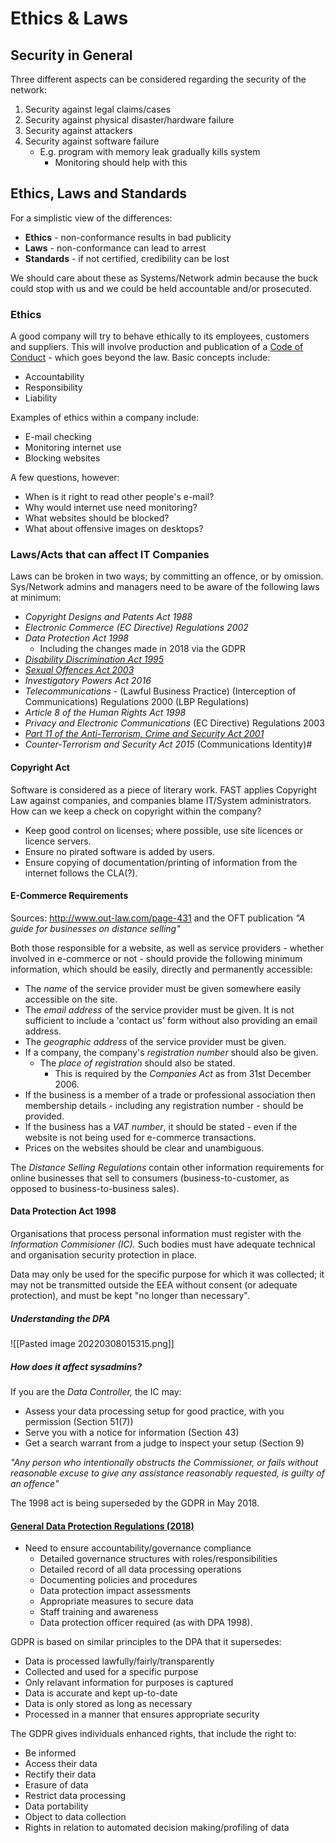 # Ethics & Laws
## Security in General

Three different aspects can be considered regarding the security of the network:
1) Security against legal claims/cases
2) Security against physical disaster/hardware failure
3) Security against attackers
4) Security against software failure
	- E.g. program with memory leak gradually kills system
		- Monitoring should help with this

## Ethics, Laws and Standards
For a simplistic view of the differences:
- **Ethics** - non-conformance results in bad publicity
- **Laws** - non-conformance can lead to arrest
- **Standards** - if not certified, credibility can be lost

We should care about these as Systems/Network admin because the buck could stop with us and we could be held accountable and/or prosecuted.

### Ethics
A good company will try to behave ethically to its employees, customers and suppliers. This will involve production and publication of a [Code of Conduct](https://www.usenix.org/lisa/system-administrators-code-ethics) - which goes beyond the law. Basic concepts include:
- Accountability
- Responsibility
- Liability

Examples of ethics within a company include:
- E-mail checking
- Monitoring internet use
- Blocking websites

A few questions, however:
- When is it right to read other people's e-mail?
- Why would internet use need monitoring?
- What websites should be blocked?
- What about offensive images on desktops?

### Laws/Acts that can affect IT Companies

Laws can be broken in two ways; by committing an offence, or by omission. Sys/Network admins and managers need to be aware of the following laws at minimum:
- *Copyright Designs and Patents Act 1988*
- *Electronic Commerce (EC Directive) Regulations 2002*
- *Data Protection Act 1998*
	- Including the changes made in 2018 via the GDPR
- *[Disability Discrimination Act 1995](https://www.rnib.org.uk/xpedio/groups/public/documents/publicwebsite/public_legalcase.hcsp)*
- *[Sexual Offences Act 2003](http://www.computing.co.uk/itweek/news/2085638/rules-cut-porn-risks)*
- *Investigatory Powers Act 2016*
- *Telecommunications* - (Lawful Business Practice) (Interception of Communications) Regulations 2000 (LBP Regulations)
- *Article 8 of the Human Rights Act 1998*
- *Privacy and Electronic Communications* (EC Directive) Regulations 2003
- *[Part 11 of the Anti-Terrorism, Crime and Security Act 2001](http://www.opsi.gov.uk/acts/acts2001/ukpga_20010024_en_11)*
- *Counter-Terrorism and Security Act 2015* (Communications Identity)#

#### Copyright Act
Software is considered as a piece of literary work. FAST applies Copyright Law against companies, and companies blame IT/System administrators. How can we keep a check on copyright within the company?
- Keep good control on licenses; where possible, use site licences or licence servers.
- Ensure no pirated software is added by users.
- Ensure copying of documentation/printing of information from the internet follows the CLA(?).

#### E-Commerce Requirements
Sources: http://www.out-law.com/page-431 and the OFT publication *"A guide for businesses on distance selling"*

Both those responsible for a website, as well as service providers - whether involved in e-commerce or not - should provide the following minimum information, which should be easily, directly and permanently accessible:
- The *name* of the service provider must be given somewhere easily accessible on the site.
- The *email address* of the service provider must be given. It is not sufficient to include a 'contact us' form without also providing an email address.
- The *geographic address* of the service provider must be given.
- If a company, the company's *registration number* should also be given.
	- The *place of registration* should also be stated.
		- This is required by the *Companies Act* as from 31st December 2006.
- If the business is a member of a trade or professional association then membership details - including any registration number - should be provided.
- If the business has a *VAT number*, it should be stated - even if the website is not being used for e-commerce transactions.
- Prices on the websites should be clear and unambiguous.

The *Distance Selling Regulations* contain other information requirements for online businesses that sell to consumers (business-to-customer, as opposed to business-to-business sales).

#### Data Protection Act 1998

Organisations that process personal information must register with the *Information Commisioner (IC).* Such bodies must have adequate technical and organisation security protection in place.

Data may only be used for the specific purpose for which it was collected; it may not be transmitted outside the EEA without consent (or adequate protection), and must be kept "no longer than necessary".

##### Understanding the DPA

![[Pasted image 20220308015315.png]]

##### How does it affect sysadmins?
If you are the *Data Controller,* the IC may:
- Assess your data processing setup for good practice, with you permission (Section 51(7))
- Serve you with a notice for information (Section 43)
- Get a search warrant from a judge to inspect your setup (Section 9)

*"Any person who intentionally obstructs the Commissioner, or fails without reasonable excuse to give any assistance reasonably requested, is guilty of an offence"*

The 1998 act is being superseded by the GDPR in May 2018.

#### [General Data Protection Regulations (2018)](https://www.itgovernance.co.uk/data-protection-dpa-and-eu-data-protection-regulation)
- Need to ensure accountability/governance compliance
	- Detailed governance structures with roles/responsibilities
	- Detailed record of all data processing operations
	- Documenting policies and procedures
	- Data protection impact assessments
	- Appropriate measures to secure data
	- Staff training and awareness
	- Data protection officer required (as with DPA 1998).

GDPR is based on similar principles to the DPA that it supersedes:
- Data is processed lawfully/fairly/transparently
- Collected and used for a specific purpose
- Only relavant information for purposes is captured
- Data is accurate and kept up-to-date
- Data is only stored as long as necessary
- Processed in a manner that ensures appropriate security

The GDPR gives individuals enhanced rights, that include the right to:
- Be informed
- Access their data
- Rectify their data
- Erasure of data
- Restrict data processing
- Data portability
- Object to data collection
- Rights in relation to automated decision making/profiling of data
